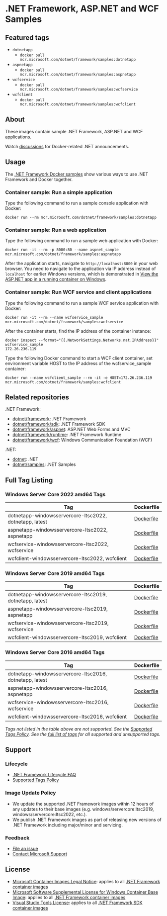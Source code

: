 # .NET Framework, ASP.NET and WCF Samples

## Featured tags

* `dotnetapp`
  * `docker pull mcr.microsoft.com/dotnet/framework/samples:dotnetapp`
* `aspnetapp`
  * `docker pull mcr.microsoft.com/dotnet/framework/samples:aspnetapp`
* `wcfservice`
  * `docker pull mcr.microsoft.com/dotnet/framework/samples:wcfservice`
* `wcfclient`
  * `docker pull mcr.microsoft.com/dotnet/framework/samples:wcfclient`

## About

These images contain sample .NET Framework, ASP.NET and WCF applications.

Watch [discussions](https://github.com/microsoft/dotnet-framework-docker/discussions/categories/announcements) for Docker-related .NET announcements.

## Usage

The [.NET Framework Docker samples](https://github.com/microsoft/dotnet-framework-docker/blob/main/samples/README.md) show various ways to use .NET Framework and Docker together.

### Container sample: Run a simple application

Type the following command to run a sample console application with Docker:

```console
docker run --rm mcr.microsoft.com/dotnet/framework/samples:dotnetapp
```

### Container sample: Run a web application

Type the following command to run a sample web application with Docker:

```console
docker run -it --rm -p 8000:80 --name aspnet_sample mcr.microsoft.com/dotnet/framework/samples:aspnetapp
```

After the application starts, navigate to `http://localhost:8000` in your web browser. You need to navigate to the application via IP address instead of `localhost` for earlier Windows versions, which is demonstrated in [View the ASP.NET app in a running container on Windows](https://github.com/microsoft/dotnet-framework-docker/blob/main/samples/aspnetapp/README.md#view-the-aspnet-app-in-a-running-container-on-windows).

### Container sample: Run WCF service and client applications

Type the following command to run a sample WCF service application with Docker:

```console
docker run -it --rm --name wcfservice_sample mcr.microsoft.com/dotnet/framework/samples:wcfservice
```

After the container starts, find the IP address of the container instance:

```console
docker inspect --format="{{.NetworkSettings.Networks.nat.IPAddress}}" wcfservice_sample
172.26.236.119
```

Type the following Docker command to start a WCF client container, set environment variable HOST to the IP address of the wcfservice_sample container:

```console
docker run --name wcfclient_sample --rm -it -e HOST=172.26.236.119 mcr.microsoft.com/dotnet/framework/samples:wcfclient
```

## Related repositories

.NET Framework:

* [dotnet/framework](https://github.com/microsoft/dotnet-framework-docker/blob/main/README.md): .NET Framework
* [dotnet/framework/sdk](https://github.com/microsoft/dotnet-framework-docker/blob/main/README.sdk.md): .NET Framework SDK
* [dotnet/framework/aspnet](https://github.com/microsoft/dotnet-framework-docker/blob/main/README.aspnet.md): ASP.NET Web Forms and MVC
* [dotnet/framework/runtime](https://github.com/microsoft/dotnet-framework-docker/blob/main/README.runtime.md): .NET Framework Runtime
* [dotnet/framework/wcf](https://github.com/microsoft/dotnet-framework-docker/blob/main/README.wcf.md): Windows Communication Foundation (WCF)

.NET:

* [dotnet](https://github.com/dotnet/dotnet-docker/blob/main/README.md): .NET
* [dotnet/samples](https://github.com/dotnet/dotnet-docker/blob/main/README.samples.md): .NET Samples

## Full Tag Listing

### Windows Server Core 2022 amd64 Tags

Tag | Dockerfile
---------| ---------------
dotnetapp-windowsservercore-ltsc2022, dotnetapp, latest | [Dockerfile](https://github.com/microsoft/dotnet-framework-docker/blob/main/samples/dotnetapp/Dockerfile)
aspnetapp-windowsservercore-ltsc2022, aspnetapp | [Dockerfile](https://github.com/microsoft/dotnet-framework-docker/blob/main/samples/aspnetapp/Dockerfile)
wcfservice-windowsservercore-ltsc2022, wcfservice | [Dockerfile](https://github.com/microsoft/dotnet-framework-docker/blob/main/samples/wcfapp/Dockerfile.web)
wcfclient-windowsservercore-ltsc2022, wcfclient | [Dockerfile](https://github.com/microsoft/dotnet-framework-docker/blob/main/samples/wcfapp/Dockerfile.client)

### Windows Server Core 2019 amd64 Tags

Tag | Dockerfile
---------| ---------------
dotnetapp-windowsservercore-ltsc2019, dotnetapp, latest | [Dockerfile](https://github.com/microsoft/dotnet-framework-docker/blob/main/samples/dotnetapp/Dockerfile)
aspnetapp-windowsservercore-ltsc2019, aspnetapp | [Dockerfile](https://github.com/microsoft/dotnet-framework-docker/blob/main/samples/aspnetapp/Dockerfile)
wcfservice-windowsservercore-ltsc2019, wcfservice | [Dockerfile](https://github.com/microsoft/dotnet-framework-docker/blob/main/samples/wcfapp/Dockerfile.web)
wcfclient-windowsservercore-ltsc2019, wcfclient | [Dockerfile](https://github.com/microsoft/dotnet-framework-docker/blob/main/samples/wcfapp/Dockerfile.client)

### Windows Server Core 2016 amd64 Tags

Tag | Dockerfile
---------| ---------------
dotnetapp-windowsservercore-ltsc2016, dotnetapp, latest | [Dockerfile](https://github.com/microsoft/dotnet-framework-docker/blob/main/samples/dotnetapp/Dockerfile)
aspnetapp-windowsservercore-ltsc2016, aspnetapp | [Dockerfile](https://github.com/microsoft/dotnet-framework-docker/blob/main/samples/aspnetapp/Dockerfile)
wcfservice-windowsservercore-ltsc2016, wcfservice | [Dockerfile](https://github.com/microsoft/dotnet-framework-docker/blob/main/samples/wcfapp/Dockerfile.web)
wcfclient-windowsservercore-ltsc2016, wcfclient | [Dockerfile](https://github.com/microsoft/dotnet-framework-docker/blob/main/samples/wcfapp/Dockerfile.client)
<!--End of generated tags-->

*Tags not listed in the table above are not supported. See the [Supported Tags Policy](https://github.com/dotnet/dotnet-docker/blob/main/documentation/supported-tags.md).
See the [full list of tags](https://mcr.microsoft.com/v2/dotnet/framework/samples/tags/list) for all supported and unsupported tags.*

## Support

### Lifecycle

* [.NET Framework Lifecycle FAQ](https://support.microsoft.com/help/17455/lifecycle-faq-net-framework)
* [Supported Tags Policy](https://github.com/microsoft/dotnet-framework-docker/blob/main/documentation/supported-tags.md)

### Image Update Policy

* We update the supported .NET Framework images within 12 hours of any updates to their base images (e.g. windows/servercore:ltsc2019, windows/servercore:ltsc2022, etc.).
* We publish .NET Framework images as part of releasing new versions of .NET Framework including major/minor and servicing.

### Feedback

* [File an issue](https://github.com/microsoft/dotnet-framework-docker/issues/new/choose)
* [Contact Microsoft Support](https://support.microsoft.com/contactus/)

## License

* [Microsoft Container Images Legal Notice](https://aka.ms/mcr/osslegalnotice): applies to all [.NET Framework container images](https://github.com/microsoft/dotnet-framework-docker/blob/main/README.md)
* [Microsoft Software Supplemental License for Windows Container Base Image](https://github.com/dotnet/dotnet-docker/blob/main/README.servercore.md): applies to all [.NET Framework container images](https://github.com/microsoft/dotnet-framework-docker/blob/main/README.md)
* [Visual Studio Tools License](https://visualstudio.microsoft.com/license-terms/mlt031519/): applies to all [.NET Framework SDK container images](https://github.com/microsoft/dotnet-framework-docker/blob/main/README.sdk.md)
